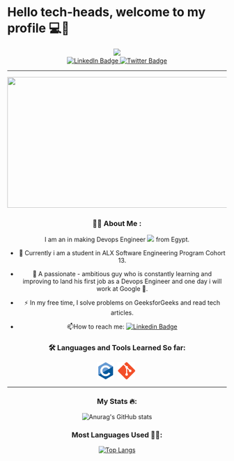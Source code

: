 # Hello tech-heads, welcome to my profile 💻👋

<div id="header" align="center">
  <img src="https://media.giphy.com/media/RN8FdaB6T1bkkI5n4I/giphy.gif" width="300"/>
  <div id="badges">
  <a href="https://www.linkedin.com/in/ahmed-sherif-hafez-5a4851270/">
    <img src="https://img.shields.io/badge/LinkedIn-blue?style=for-the-badge&logo=linkedin&logoColor=white" alt="LinkedIn Badge"/>
  </a>
  <a href="https://twitter.com/Ahmedshhafez">
    <img src="https://img.shields.io/badge/Twitter-blue?style=for-the-badge&logo=twitter&logoColor=white" alt="Twitter Badge"/>
  </a>
</div>

  ---
<div align="center">
  <img src="https://media.giphy.com/media/dWesBcTLavkZuG35MI/giphy.gif" width="600" height="300"/>
</div>
  
  
  
### :man_technologist: About Me :

I am an in making Devops Engineer <img src="https://media.giphy.com/media/WUlplcMpOCEmTGBtBW/giphy.gif" width="30"> from Egypt.

- :telescope: Currently i am a student in ALX Software Engineering Program Cohort 13.

- :seedling: A passionate - ambitious guy who is constantly learning and improving to land his first job as a Devops Engineer and one day i will work at Google 🚀.

- :zap: In my free time, I solve problems on GeeksforGeeks and read tech articles.

- :mailbox:How to reach me: [![Linkedin Badge](https://img.shields.io/badge/-LinkedIn-blue?style=flat&logo=Linkedin&logoColor=white)](https://www.linkedin.com/in/ahmed-sherif-hafez-5a4851270/)  

 
### :hammer_and_wrench: Languages and Tools Learned So far:
 <div>
  <img src="https://github.com/devicons/devicon/blob/master/icons/c/c-original.svg" title="C" alt="C" width="40" height="40"/>&nbsp;
  <img src="https://github.com/devicons/devicon/blob/master/icons/git/git-original.svg" title="Git" alt="Git" width="40" height="40"/>&nbsp;
</div>

  ---
  ### My Stats 🔥:
  
![Anurag's GitHub stats](https://github-readme-stats.vercel.app/api?username=Ashcoderx123&show_icons=true&theme=dark)
  
 ### Most Languages Used 👨‍💻:
  
[![Top Langs](https://github-readme-stats.vercel.app/api/top-langs/?username=Ashcoderx123&layout=compact&theme=vision-friendly-dark)](https://github.com/anuraghazra/github-readme-stats)
